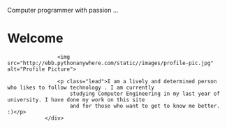 Computer programmer with passion ...



<!DOCTYPE html>
<html>
<body>

<h1>Welcome</h1>

<div class="intro-info">

					<img src="http://ebb.pythonanywhere.com/static//images/profile-pic.jpg" alt="Profile Picture">

					<p class="lead">I am a lively and determined person who likes to follow technology . I am currently
						studying Computer Engineering in my last year of university. I have done my work on this site
						and for those who want to get to know me better. :)</p>
				</div>

</body>
</html>
